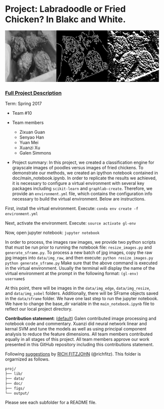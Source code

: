 # Project: Labradoodle or Fried Chicken? In Blakc and White.
![image](figs/home_img.jpg)

### [Full Project Description](doc/project3_desc.html)

Term: Spring 2017

+ Team #10
+ Team members
	+ Zixuan Guan
	+ Senyao Han
	+ Yuan Mei
	+ Xuanzi Xu
	+ Galen Simmons

+ Project summary: In this project, we created a classification engine for grayscale images of poodles versus images of fried chickens.  To demonstrate our methods, we created an ipython notebook contained in doc/main_notebook.ipynb.  In order to replicate the results we achieved, it is necessary to configure a virtual environment with several key packages including `scikit-learn` and `graphlab-create`.  Therefore, we provide an `environment.yml` file, which contains the configuration info necessary to build the virtual environment.  Below are instructions.

First, install the virtual environment.  Execute:
	`conda env create -f environment.yml`

Next, activate the environment.  Execute:
	`source activate gl-env`

Now, open jupyter notebook:
	`jupyter notebook`

In order to process, the images raw images, we provide two python scripts that must be run prior to running the notebook file: `resize_images.py` and `generate_sframe.py`.  To process a new batch of jpg images, copy the raw jpg images into `data/img_raw`, and then execute:
 	`python resize_images.py`
	`python generate_sframe.py`
Make sure that the above command is executed in the virtual environment.  Usually the terminal will display the name of the virtual environment at the prompt in the following format:
	`(gl-env) username$`

At this point, there will be images in the `data/img_edge`, `data/img_resize`, and `data/img_sobel` folders.  Additionally, there will be SFrame objects saved in the `data/sframe` folder.  We have one last step to run the jupyter notebook.  We have to change the base_dir variable in the `main_notebook.ipynb` file to reflect our local project directory.

**Contribution statement**: ([default](doc/a_note_on_contributions.md)) Galen contributed image processing and notebook code and commentary.   Xuanzi did neural network linear and kernal SVM and tune the models as well as using principal component analysis to reduce the feature dimensions.
All team members contributed equally in all stages of this project. All team members approve our work presented in this GitHub repository including this contributions statement.

Following [suggestions](http://nicercode.github.io/blog/2013-04-05-projects/) by [RICH FITZJOHN](http://nicercode.github.io/about/#Team) (@richfitz). This folder is orgarnized as follows.

```
proj/
├── lib/
├── data/
├── doc/
├── figs/
└── output/
```

Please see each subfolder for a README file.

